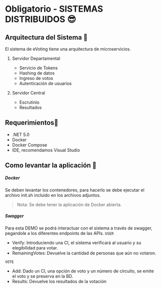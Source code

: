 # Obligatorio - SISTEMAS DISTRIBUIDOS 😎

## Arquitectura del Sistema 🦾

El sistema de eVoting tiene una arquitectura de microservicios. 

1. Servidor Departamental
    * Servicio de Tokens
    * Hashing de datos
    * Ingreso de votos
    * Autenticación de usuarios
    
2. Servidor Central
    * Escrutinio 
    * Resultados
## Requerimientos🛑

- .NET 5.0
- Docker
- Docker Compose
- IDE, recomendamos Visual Studio

## Como levantar la aplicación 💨

##### Docker
Se deben levantar los contenedores, para hacerlo se debe ejecutar el archivo init.sh incluido en los archivos adjuntos.  

> Nota: Se debe tener la aplicación de Docker abierta.

##### Swagger
Para esta DEMO se podrá interactuar con el sistema a través de swagger, pegandole a los diferentes endpoints de las APIs. 
``USER``
* Verify: Introduciendo una CI, el sistema verificará al usuario y su elegibilidad para votar.
* RemainingVotes: Devuelve la cantidad de personas que aún no votaron.

``VOTE``
* Add: Dado un CI, una opción de voto y un número de circuito, se emite el voto y se preserva en la BD.
* Results: Devuelve los resultados de la votación


